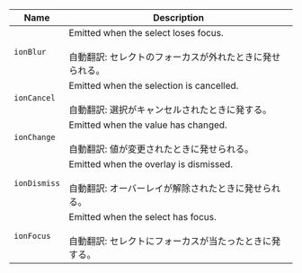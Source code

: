 
| Name | Description |
| --- | --- |
| `ionBlur` | Emitted when the select loses focus.<br /><br />自動翻訳: セレクトのフォーカスが外れたときに発せられる。 |
| `ionCancel` | Emitted when the selection is cancelled.<br /><br />自動翻訳: 選択がキャンセルされたときに発する。 |
| `ionChange` | Emitted when the value has changed.<br /><br />自動翻訳: 値が変更されたときに発せられる。 |
| `ionDismiss` | Emitted when the overlay is dismissed.<br /><br />自動翻訳: オーバーレイが解除されたときに発せられる。 |
| `ionFocus` | Emitted when the select has focus.<br /><br />自動翻訳: セレクトにフォーカスが当たったときに発する。 |

